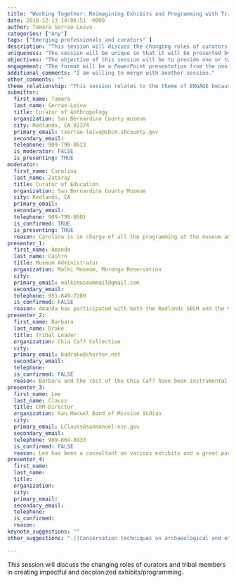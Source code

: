 ```yaml
---
title: "Working Together: Reimagining Exhibits and Programming with Tribal Representation"
date: 2018-12-13 14:06:51 -0000
author: Tamara Serrao-Leiva
categories: ["Any"]
tags: ["Emerging professionals and curators" ]
description: "This session will discuss the changing roles of curators and tribal members in creating impactful and decolonized exhibits/programming."
uniqueness: "The session will be unique in that it will be presented by two non-native voices and two native American leaders who work closely with tribal members and facilitate their representation in museum spaces."
objectives: "The objective of this session will be to provide one or two possible options for other museums who are struggling to get minority voices in their exhibits and programming."
engagement: "The format will be a PowerPoint presentation from the non-native presenters, and one from the native presenters. This way the audiences gets two perspectives on the same issues. "
additional_comments: "I am willing to merge with another session."
other_comments: ""
theme_relationship: "This session relates to the theme of ENGAGE because our priority is to engage minority groups, especially tribal members, in telling their own stories in their own voices. Not only does the exhibit engage the co-curators, but subsequently will engage the audience because of the first person narratives. "
submitter:
  first_name: Tamara
  last_name: Serrao-Leiva
  title: Curator of Anthropology
  organization: San Bernardino County museum
  city: Redlands, CA 92374
  primary_email: tserrao-leiva@sbcm.sbcounty.gov
  secondary_email: 
  telephone: 909-798-8623
  is_moderator: FALSE
  is_presenting: TRUE
moderator:
  first_name: Carolina
  last_name: Zataray
  title: Curator of Education
  organization: San Bernardino County Museum
  city: Redlands, CA
  primary_email: 
  secondary_email: 
  telephone: 909-798-8601
  is_confirmed: TRUE
  is_presenting: TRUE
  reason: Carolina is in charge of all the programming at the museum and is a valuable outside perspective on tribal representation.
presenter_1:
  first_name: Amanda
  last_name: Castro
  title: Museum Administrator
  organization: Malki Museum, Morongo Reservation
  city: 
  primary_email: malkimuseummail@gmail.com
  secondary_email: 
  telephone: 951-849-7289
  is_confirmed: FALSE
  reason: Amanda has participated with both the Redlands SBCM and the Victor Valley Museum to bring the world of the Cahuilla Indians to the present. Most recently she led a basketweaving demonstration.
presenter_2:
  first_name: Barbara
  last_name: Drake
  title: Tribal Leader
  organization: Chia Caf? Collective
  city: 
  primary_email: badrake@charter.net
  secondary_email: 
  telephone: 
  is_confirmed: FALSE
  reason: Barbara and the rest of the Chia Caf? have been instrumental partners in much of our native American programming here at the SBCM. She most recently has been a voice in our exhibit interpretation and consultant on harvesting techniques for our ethnobotany garden.
presenter_3:
  first_name: Lee
  last_name: Clauss
  title: CRM Director
  organization: San Manuel Band of Mission Indian
  city: 
  primary_email: LClauss@sanmanuel-nsn.gov
  secondary_email: 
  telephone: 909-864-8933
  is_confirmed: FALSE
  reason: Lee has been a consultant on various exhibits and a great partner for the anthropology department in all things compliance. She would be an incredible voice (and fountain of knowledge) in a standard session.
presenter_4:
  first_name: 
  last_name: 
  title: 
  organization: 
  city: 
  primary_email: 
  secondary_email: 
  telephone: 
  is_confirmed: 
  reason: 
keynote_suggestions: ""
other_suggestions: ".||Conservation techniques on archaeological and ethnographic collections. ||Submission Deadline is November 30, 2018||Please email the completed document to proposals@westmuse.org||Thank you for your submission and supporting WMA!||We look forward to seeing you in Boise!"

---
```

This session will discuss the changing roles of curators and tribal members in creating impactful and decolonized exhibits/programming.